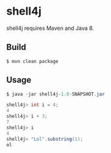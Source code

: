 # shell4j


shell4j requires Maven and Java 8.

## Build
`$ mvn clean package`

## Usage
```java
$ java -jar shell4j-1.0-SNAPSHOT.jar 

shell4j> int i = 4;
4
shell4j> i + 3;
7
shell4j> i
4
shell4j> "Lol".substring(1);
ol
```